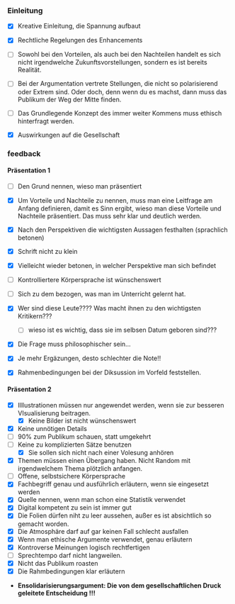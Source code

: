 ### Einleitung 
- [x] Kreative Einleitung, die Spannung aufbaut 

- [x] Rechtliche Regelungen des Enhancements

- [ ] Sowohl bei den Vorteilen, als auch bei den Nachteilen handelt es sich nicht  irgendwelche Zukunftsvorstellungen, sondern es ist bereits Realität.
- [ ] Bei der Argumentation vertrete Stellungen, die nicht so polarisierend oder Extrem sind. Oder doch, denn wenn du es machst, dann muss das Publikum der Weg der Mitte finden.

- [ ] Das Grundlegende Konzept des immer weiter Kommens muss ethisch hinterfragt werden.

- [x] Auswirkungen auf die Gesellschaft
### feedback

#### Präsentation 1
- [ ] Den Grund nennen, wieso man präsentiert 
- [x] Um Vorteile und Nachteile zu nennen, muss man eine Leitfrage am Anfang definieren, damit es Sinn ergibt, wieso man diese Vorteile und Nachteile präsentiert. Das muss sehr klar und deutlich werden. 

- [x] Nach den Perspektiven die wichtigsten Aussagen festhalten (sprachlich betonen) 
- [x] Schrift nicht zu klein 
- [x] Vielleicht wieder betonen, in welcher Perspektive man sich befindet 
- [ ] Kontrolliertere Körpersprache ist wünschenswert 
- [ ] Sich zu dem bezogen, was man im Unterricht gelernt hat.
- [x] Wer sind diese Leute???? Was macht ihnen zu den wichtigsten Kritikern???
	- [ ] wieso ist es wichtig, dass sie im selbsen Datum geboren sind???
- [x] Die Frage muss philosophischer sein… 
- [x] Je mehr Ergäzungen, desto schlechter die Note!!
- [x] Rahmenbedingungen bei der Diksussion im Vorfeld feststellen. 


#### Präsentation 2
- [x] Illlustrationen müssen nur angewendet werden, wenn sie zur besseren VIsualisierung beitragen.
	- [x] Keine Bilder ist nicht wünschenswert 
- [x] Keine unnötigen Details 
- [ ] 90% zum Publikum schauen, statt umgekehrt 
- [ ] Keine zu komplizierten Sätze benutzen
	- [x] Sie sollen sich nicht nach einer Volesung anhören 
- [x] Themen müssen einen Übergang haben. Nicht Random mit irgendwelchem Thema plötzlich anfangen. 
- [ ] Offene, selbstsichere Körpersprache 
- [x] Fachbegriff genau und ausführlich erläutern, wenn sie eingesetzt werden 
- [x] Quelle nennen, wenn man schon eine Statistik verwendet 
- [x] Digital kompetent zu sein ist immer gut 
- [x] Die Folien dürfen niht zu leer aussehen, außer es ist absichtlich so gemacht worden. 
- [x] Die Atmosphäre darf auf gar keinen Fall schlecht ausfallen 
- [x] Wenn man ethische Argumente verwendet, genau erläutern 
- [x] Kontroverse Meinungen logisch rechtfertigen
- [ ] Sprechtempo darf nicht langweilen.
- [x] Nicht das Publikum roasten
- [x] Die Rahmbedingungen klar erläutern 

- **Ensolidarisierungsargument: Die von dem gesellschaftlichen Druck geleitete Entscheidung !!!** 
